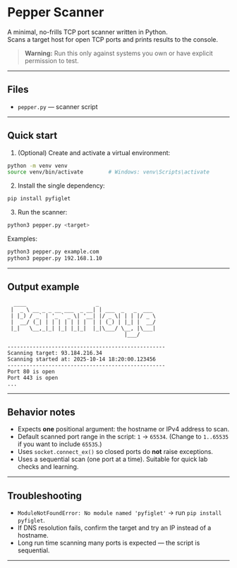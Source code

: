 # Pepper Scanner

A minimal, no-frills TCP port scanner written in Python.  
Scans a target host for open TCP ports and prints results to the console.

> **Warning:** Run this only against systems you own or have explicit permission to test.

---

## Files

- `pepper.py` — scanner script

---

## Quick start

1. (Optional) Create and activate a virtual environment:
```bash
python -m venv venv
source venv/bin/activate        # Windows: venv\Scripts\activate
````

2. Install the single dependency:

```bash
pip install pyfiglet
```

3. Run the scanner:

```bash
python3 pepper.py <target>
```

Examples:

```bash
python3 pepper.py example.com
python3 pepper.py 192.168.1.10
```

---

## Output example

```
  ____                      _                    
 |  _ \ __ _ _ __ ___  _ __| | ___  _   _  ___   
 | |_) / _` | '_ ` _ \| '__| |/ _ \| | | |/ _ \  
 |  __/ (_| | | | | | | |  | | (_) | |_| |  __/  
 |_|   \__,_|_| |_| |_|_|  |_|\___/ \__, |\___|  
                                     |___/       

--------------------------------------------------
Scanning target: 93.184.216.34
Scanning started at: 2025-10-14 18:20:00.123456
--------------------------------------------------
Port 80 is open
Port 443 is open
...
```

---

## Behavior notes

* Expects **one** positional argument: the hostname or IPv4 address to scan.
* Default scanned port range in the script: `1` → `65534`. (Change to `1..65535` if you want to include `65535`.)
* Uses `socket.connect_ex()` so closed ports do **not** raise exceptions.
* Uses a sequential scan (one port at a time). Suitable for quick lab checks and learning.

---

## Troubleshooting

* `ModuleNotFoundError: No module named 'pyfiglet'` → run `pip install pyfiglet`.
* If DNS resolution fails, confirm the target and try an IP instead of a hostname.
* Long run time scanning many ports is expected — the script is sequential.

---
